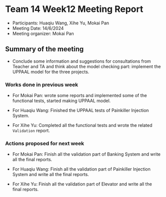 # Team 14 Week12 Meeting Report

- Participants: Huaqiu Wang, Xihe Yu, Mokai Pan
- Meeting Date: 14/6/2024
- Meeting organizer: Mokai Pan

## Summary of the meeting

- Conclude some information and suggestions for consultations from Teacher and TA and think about the model checking part: implement the UPPAAL model for the three projects.

### Works done in previous week

- For Mokai Pan: wrote some reports and implemented some of the functional tests, started making UPPAAL model.

- For Huaqiu Wang: Finished the UPPAAL tests of Painkiller Injection System.

- For Xihe Yu: Completed all the functional tests and wrote the related `Validation` report.

### Actions proposed for next week

- For Mokai Pan: Finish all the validation part of Banking System and write all the final reports.

- For Huaqiu Wang: Finish all the validation part of Painkiller Injection System and write all the final reports.

- For Xihe Yu: Finish all the validation part of Elevator and write all the final reports.
